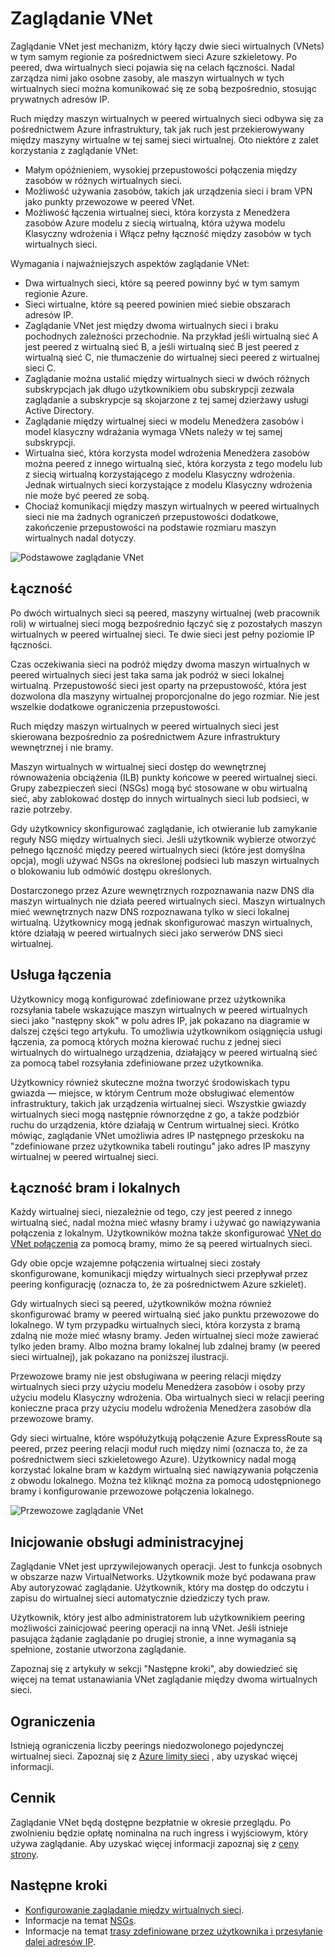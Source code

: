 
<properties
   pageTitle="Zaglądanie Azure wirtualną sieć | Microsoft Azure"
   description="Informacje na temat VNet zaglądanie platformy Azure."
   services="virtual-network"
   documentationCenter="na"
   authors="NarayanAnnamalai"
   manager="jefco"
   editor="tysonn" />
<tags
   ms.service="virtual-network"
   ms.devlang="na"
   ms.topic="get-started-article"
   ms.tgt_pltfrm="na"
   ms.workload="infrastructure-services"
   ms.date="10/17/2016"
   ms.author="narayan" />

# <a name="vnet-peering"></a>Zaglądanie VNet

Zaglądanie VNet jest mechanizm, który łączy dwie sieci wirtualnych (VNets) w tym samym regionie za pośrednictwem sieci Azure szkieletowy. Po peered, dwa wirtualnych sieci pojawia się na celach łączności. Nadal zarządza nimi jako osobne zasoby, ale maszyn wirtualnych w tych wirtualnych sieci można komunikować się ze sobą bezpośrednio, stosując prywatnych adresów IP.

Ruch między maszyn wirtualnych w peered wirtualnych sieci odbywa się za pośrednictwem Azure infrastruktury, tak jak ruch jest przekierowywany między maszyny wirtualne w tej samej sieci wirtualnej. Oto niektóre z zalet korzystania z zaglądanie VNet:

- Małym opóźnieniem, wysokiej przepustowości połączenia między zasobów w różnych wirtualnych sieci.
- Możliwość używania zasobów, takich jak urządzenia sieci i bram VPN jako punkty przewozowe w peered VNet.
- Możliwość łączenia wirtualnej sieci, która korzysta z Menedżera zasobów Azure modelu z siecią wirtualną, która używa modelu Klasyczny wdrożenia i Włącz pełny łączność między zasobów w tych wirtualnych sieci.

Wymagania i najważniejszych aspektów zaglądanie VNet:

- Dwa wirtualnych sieci, które są peered powinny być w tym samym regionie Azure.
- Sieci wirtualne, które są peered powinien mieć siebie obszarach adresów IP.
- Zaglądanie VNet jest między dwoma wirtualnych sieci i braku pochodnych zależności przechodnie. Na przykład jeśli wirtualną sieć A jest peered z wirtualną sieć B, a jeśli wirtualną sieć B jest peered z wirtualną sieć C, nie tłumaczenie do wirtualnej sieci peered z wirtualnej sieci C.
- Zaglądanie można ustalić między wirtualnych sieci w dwóch różnych subskrypcjach jak długo użytkownikiem obu subskrypcji zezwala zaglądanie a subskrypcje są skojarzone z tej samej dzierżawy usługi Active Directory. 
- Zaglądanie między wirtualnej sieci w modelu Menedżera zasobów i model klasyczny wdrażania wymaga VNets należy w tej samej subskrypcji.
- Wirtualna sieć, która korzysta model wdrożenia Menedżera zasobów można peered z innego wirtualną sieć, która korzysta z tego modelu lub z siecią wirtualną korzystającego z modelu Klasyczny wdrożenia. Jednak wirtualnych sieci korzystające z modelu Klasyczny wdrożenia nie może być peered ze sobą.
- Chociaż komunikacji między maszyn wirtualnych w peered wirtualnych sieci nie ma żadnych ograniczeń przepustowości dodatkowe, zakończenie przepustowości na podstawie rozmiaru maszyn wirtualnych nadal dotyczy.


![Podstawowe zaglądanie VNet](./media/virtual-networks-peering-overview/figure01.png)

## <a name="connectivity"></a>Łączność
Po dwóch wirtualnych sieci są peered, maszyny wirtualnej (web pracownik roli) w wirtualnej sieci mogą bezpośrednio łączyć się z pozostałych maszyn wirtualnych w peered wirtualnej sieci. Te dwie sieci jest pełny poziomie IP łączności.

Czas oczekiwania sieci na podróż między dwoma maszyn wirtualnych w peered wirtualnych sieci jest taka sama jak podróż w sieci lokalnej wirtualną. Przepustowość sieci jest oparty na przepustowość, która jest dozwolona dla maszyny wirtualnej proporcjonalne do jego rozmiar. Nie jest wszelkie dodatkowe ograniczenia przepustowości.

Ruch między maszyn wirtualnych w peered wirtualnych sieci jest skierowana bezpośrednio za pośrednictwem Azure infrastruktury wewnętrznej i nie bramy.

Maszyn wirtualnych w wirtualnej sieci dostęp do wewnętrznej równoważenia obciążenia (ILB) punkty końcowe w peered wirtualnej sieci. Grupy zabezpieczeń sieci (NSGs) mogą być stosowane w obu wirtualną sieć, aby zablokować dostęp do innych wirtualnych sieci lub podsieci, w razie potrzeby.

Gdy użytkownicy skonfigurować zaglądanie, ich otwieranie lub zamykanie reguły NSG między wirtualnych sieci. Jeśli użytkownik wybierze otworzyć pełnego łączność między peered wirtualnych sieci (które jest domyślna opcja), mogli używać NSGs na określonej podsieci lub maszyn wirtualnych o blokowaniu lub odmówić dostępu określonych.

Dostarczonego przez Azure wewnętrznych rozpoznawania nazw DNS dla maszyn wirtualnych nie działa peered wirtualnych sieci. Maszyn wirtualnych mieć wewnętrznych nazw DNS rozpoznawana tylko w sieci lokalnej wirtualną. Użytkownicy mogą jednak skonfigurować maszyn wirtualnych, które działają w peered wirtualnych sieci jako serwerów DNS sieci wirtualnej.

## <a name="service-chaining"></a>Usługa łączenia
Użytkownicy mogą konfigurować zdefiniowane przez użytkownika rozsyłania tabele wskazujące maszyn wirtualnych w peered wirtualnych sieci jako "następny skok" w polu adres IP, jak pokazano na diagramie w dalszej części tego artykułu. To umożliwia użytkownikom osiągnięcia usługi łączenia, za pomocą których można kierować ruchu z jednej sieci wirtualnych do wirtualnego urządzenia, działający w peered wirtualną sieć za pomocą tabel rozsyłania zdefiniowane przez użytkownika.

Użytkownicy również skuteczne można tworzyć środowiskach typu gwiazda — miejsce, w którym Centrum może obsługiwać elementów infrastruktury, takich jak urządzenia wirtualnej sieci. Wszystkie gwiazdy wirtualnych sieci mogą następnie równorzędne z go, a także podzbiór ruchu do urządzenia, które działają w Centrum wirtualnej sieci. Krótko mówiąc, zaglądanie VNet umożliwia adres IP następnego przeskoku na "zdefiniowane przez użytkownika tabeli routingu" jako adres IP maszyny wirtualnej w peered wirtualnej sieci.

## <a name="gateways-and-on-premises-connectivity"></a>Łączność bram i lokalnych
Każdy wirtualnej sieci, niezależnie od tego, czy jest peered z innego wirtualną sieć, nadal można mieć własny bramy i używać go nawiązywania połączenia z lokalnym. Użytkowników można także skonfigurować [VNet do VNet połączenia](../vpn-gateway/vpn-gateway-vnet-vnet-rm-ps.md) za pomocą bramy, mimo że są peered wirtualnych sieci.

Gdy obie opcje wzajemne połączenia wirtualnej sieci zostały skonfigurowane, komunikacji między wirtualnych sieci przepływał przez peering konfigurację (oznacza to, że za pośrednictwem Azure szkielet).

Gdy wirtualnych sieci są peered, użytkowników można również skonfigurować bramy w peered wirtualną sieć jako punktu przewozowe do lokalnego. W tym przypadku wirtualnych sieci, która korzysta z bramą zdalną nie może mieć własny bramy. Jeden wirtualnej sieci może zawierać tylko jeden bramy. Albo można bramy lokalnej lub zdalnej bramy (w peered sieci wirtualnej), jak pokazano na poniższej ilustracji.

Przewozowe bramy nie jest obsługiwana w peering relacji między wirtualnych sieci przy użyciu modelu Menedżera zasobów i osoby przy użyciu modelu Klasyczny wdrożenia. Oba wirtualnych sieci w relacji peering konieczne praca przy użyciu modelu wdrożenia Menedżera zasobów dla przewozowe bramy.

Gdy sieci wirtualne, które współużytkują połączenie Azure ExpressRoute są peered, przez peering relacji moduł ruch między nimi (oznacza to, że za pośrednictwem sieci szkieletowego Azure). Użytkownicy nadal mogą korzystać lokalne bram w każdym wirtualną sieć nawiązywania połączenia z obwodu lokalnego. Można też kliknąć można za pomocą udostępnionego bramy i konfigurowanie przewozowe połączenia lokalnego.

![Przewozowe zaglądanie VNet](./media/virtual-networks-peering-overview/figure02.png)

## <a name="provisioning"></a>Inicjowanie obsługi administracyjnej
Zaglądanie VNet jest uprzywilejowanych operacji. Jest to funkcja osobnych w obszarze nazw VirtualNetworks. Użytkownik może być podawana praw Aby autoryzować zaglądanie. Użytkownik, który ma dostęp do odczytu i zapisu do wirtualnej sieci automatycznie dziedziczy tych praw.

Użytkownik, który jest albo administratorem lub użytkownikiem peering możliwości zainicjować peering operacji na inną VNet. Jeśli istnieje pasująca żądanie zaglądanie po drugiej stronie, a inne wymagania są spełnione, zostanie utworzona zaglądanie.

Zapoznaj się z artykuły w sekcji "Następne kroki", aby dowiedzieć się więcej na temat ustanawiania VNet zaglądanie między dwoma wirtualnych sieci.

## <a name="limits"></a>Ograniczenia
Istnieją ograniczenia liczby peerings niedozwolonego pojedynczej wirtualnej sieci. Zapoznaj się z [Azure limity sieci](../azure-subscription-service-limits.md#networking-limits) , aby uzyskać więcej informacji.

## <a name="pricing"></a>Cennik
Zaglądanie VNet będą dostępne bezpłatnie w okresie przeglądu. Po zwolnieniu będzie opłatę nominalna na ruch ingress i wyjściowym, który używa zaglądanie. Aby uzyskać więcej informacji zapoznaj się z [ceny strony](https://azure.microsoft.com/pricing/details/virtual-network).


## <a name="next-steps"></a>Następne kroki
- [Konfigurowanie zaglądanie między wirtualnych sieci](virtual-networks-create-vnetpeering-arm-portal.md).
- Informacje na temat [NSGs](virtual-networks-nsg.md).
- Informacje na temat [trasy zdefiniowane przez użytkownika i przesyłanie dalej adresów IP](virtual-networks-udr-overview.md).
